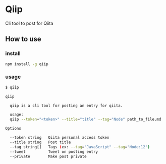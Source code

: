 # Qiip

Cli tool to post for Qiita

## How to use

### install

```sh
npm install -g qiip
```

### usage

```sh
$ qiip

qiip

  qiip is a cli tool for posting an entry for qiita.

  usage:
  qiip --token="<token>" --title="title" --tag="Node" path_to_file.md

Options

  --token string   Qiita personal access token
  --title string   Post title
  --tag string[]   Tags (ex: --tag="JavaScript" --tag="Node:12")
  --tweet          Tweet on posting entry
  --private        Make post private
```
